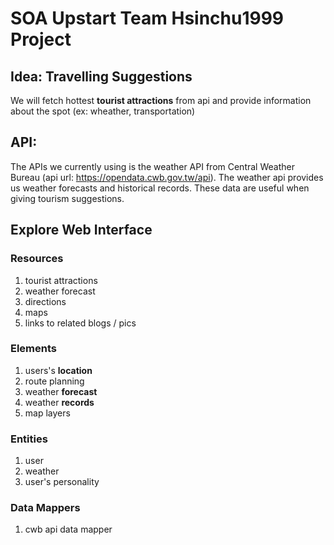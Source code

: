 # SOA Upstart Team Hsinchu1999 Project

## Idea: Travelling Suggestions

We will fetch hottest __tourist attractions__ from api and provide information about the spot (ex: wheather, transportation)

## API:

The APIs we currently using is the weather API from Central Weather Bureau (api url: https://opendata.cwb.gov.tw/api). The weather api provides us weather forecasts and historical records. These data are useful when giving tourism suggestions. 

## Explore Web Interface

### Resources

1. tourist attractions
2. weather forecast
3. directions
4. maps
5. links to related blogs / pics

### Elements

1. users's __location__
2. route planning
3. weather __forecast__
4. weather __records__
5. map layers

### Entities

1. user
2. weather
3. user's personality

### Data Mappers
1. cwb api data mapper
